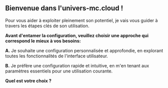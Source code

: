 ##  Bienvenue dans l'univers-mc.cloud !

Pour vous aider à exploiter pleinement son potentiel, je vais vous guider à travers les étapes clés de son utilisation.  

**Avant d'entamer la configuration, veuillez choisir une approche qui correspond le mieux à vos besoins:**

**A.**  Je souhaite une configuration personnalisée et approfondie, en explorant toutes les fonctionnalités de l'interface utilisateur.

**B.**  Je préfère une configuration rapide et intuitive, en m'en tenant aux paramètres essentiels pour une utilisation courante.

**Quel est votre choix ?**  



